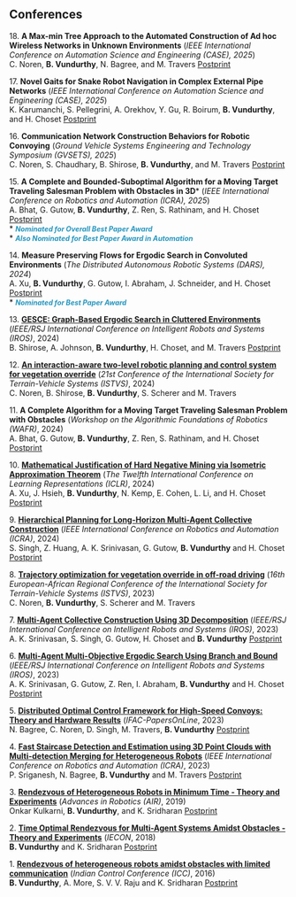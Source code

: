 ## Conferences

18\. **A Max-min Tree Approach to the Automated Construction of Ad hoc Wireless Networks in Unknown Environments** (*IEEE International Conference on Automation Science and Engineering (CASE), 2025*)  
    C. Noren, **B. Vundurthy**, N. Bagree, and M. Travers [Postprint](https://bvundurthy.github.io/media/0_Pubs/C018_MaxMinTree_Comms_CASE2025_PostPrint.pdf)

17\. **Novel Gaits for Snake Robot Navigation in Complex External Pipe Networks** (*IEEE International Conference on Automation Science and Engineering (CASE), 2025*)  
    K. Karumanchi, S. Pellegrini, A. Orekhov, Y. Gu, R. Boirum, **B. Vundurthy**, and H. Choset [Postprint](https://bvundurthy.github.io/media/0_Pubs/C017_SnakesT-Junctions_CASE2025_PostPrint.pdf)

16\. **Communication Network Construction Behaviors for Robotic Convoying** (*Ground Vehicle Systems Engineering and Technology Symposium (GVSETS), 2025*)  
    C. Noren, S. Chaudhary, B. Shirose, **B. Vundurthy**, and M. Travers [Postprint](https://bvundurthy.github.io/media/0_Pubs/C016_CommsAwareConvoying_GVSETS2025_PDF.pdf)

15\. **A Complete and Bounded-Suboptimal Algorithm for a Moving Target Traveling Salesman Problem with Obstacles in 3D*** (*IEEE International Conference on Robotics and Automation (ICRA), 2025*)  
    A. Bhat, G. Gutow, **B. Vundurthy**, Z. Ren, S. Rathinam, and H. Choset [Postprint](https://bvundurthy.github.io/media/0_Pubs/C015_MT-TSP-O_ICRA2025_PostPrint.pdf)  
    * <span style="color: #2596be; font-size: 0.9em; font-weight: bold;">*Nominated for Overall Best Paper Award*</span>  
    * <span style="color: #2596be; font-size: 0.9em; font-weight: bold;">*Also Nominated for Best Paper Award in Automation*</span>

14\. **Measure Preserving Flows for Ergodic Search in Convoluted Environments** (*The Distributed Autonomous Robotic Systems (DARS), 2024*)  
    A. Xu, **B. Vundurthy**, G. Gutow, I. Abraham, J. Schneider, and H. Choset [Postprint](https://bvundurthy.github.io/media/0_Pubs/C014_ErgodicFlows_DARS2024_PostPrint.pdf)  
    * <span style="color: #2596be; font-size: 0.9em; font-weight: bold;">*Nominated for Best Paper Award*</span>

13\. **[GESCE: Graph-Based Ergodic Search in Cluttered Environments](https://ieeexplore.ieee.org/document/10802461)** (*IEEE/RSJ International Conference on Intelligent Robots and Systems (IROS)*, 2024)  
    B. Shirose, A. Johnson, **B. Vundurthy**, H. Choset, and M. Travers [Postprint](https://bvundurthy.github.io/media/0_Pubs/C013_GESCE_IROS2024_PostPrint.pdf)

12\. **[An interaction-aware two-level robotic planning and control system for vegetation override](https://2024.istvs.org/submissions/papers/2812)** (*21st Conference of the International Society for Terrain-Vehicle Systems (ISTVS)*, 2024)  
    C. Noren, B. Shirose, **B. Vundurthy**, S. Scherer and M. Travers

11\. **A Complete Algorithm for a Moving Target Traveling Salesman Problem with Obstacles** (*Workshop on the Algorithmic Foundations of Robotics (WAFR)*, 2024)  
    A. Bhat, G. Gutow, **B. Vundurthy**, Z. Ren, S. Rathinam, and H. Choset [Postprint](https://bvundurthy.github.io/media/0_Pubs/C011_CompleteAlgorithmMT-TSP-O_WAFR2024_PDF.pdf)

10\. **[Mathematical Justification of Hard Negative Mining via Isometric Approximation Theorem](https://iclr.cc/virtual/2024/poster/17568)** (*The Twelfth International Conference on Learning Representations (ICLR)*, 2024)  
    A. Xu, J. Hsieh, **B. Vundurthy**, N. Kemp, E. Cohen, L. Li, and H. Choset [Postprint](https://bvundurthy.github.io/media/0_Pubs/C010_MathematicalJustification_ICLR2024_PDF.pdf)

9\. **[Hierarchical Planning for Long-Horizon Multi-Agent Collective Construction](https://ieeexplore.ieee.org/document/10611496)** (*IEEE International Conference on Robotics and Automation (ICRA)*, 2024)  
   S. Singh, Z. Huang, A. K. Srinivasan, G. Gutow, **B. Vundurthy** and H. Choset [Postprint](https://bvundurthy.github.io/media/0_Pubs/C009_HierarchicalMultiAgentCollectiveConstruction_ICRA2024_PostPrint.pdf)

8\. **[Trajectory optimization for vegetation override in off-road driving](https://2023.istvs.org/submissions/papers/8672)** (*16th European-African Regional Conference of the International Society for Terrain-Vehicle Systems (ISTVS)*, 2023)  
   C. Noren, **B. Vundurthy**, S. Scherer and M. Travers

7\. **[Multi-Agent Collective Construction Using 3D Decomposition](https://ieeexplore.ieee.org/document/10341964)** (*IEEE/RSJ International Conference on Intelligent Robots and Systems (IROS)*, 2023)  
   A. K. Srinivasan, S. Singh, G. Gutow, H. Choset and **B. Vundurthy** [Postprint](https://bvundurthy.github.io/media/0_Pubs/C007_MultiAgentCollectiveConstruction_IROS2023_PostPrint.pdf)

6\. **[Multi-Agent Multi-Objective Ergodic Search Using Branch and Bound](https://ieeexplore.ieee.org/document/10341353)** (*IEEE/RSJ International Conference on Intelligent Robots and Systems (IROS)*, 2023)  
   A. K. Srinivasan, G. Gutow, Z. Ren, I. Abraham, **B. Vundurthy** and H. Choset [Postprint](https://bvundurthy.github.io/media/0_Pubs/C006_MultiAgentMultiObjectiveErgodicSearch_IROS2023_PostPrint.pdf)

5\. **[Distributed Optimal Control Framework for High-Speed Convoys: Theory and Hardware Results](https://www.sciencedirect.com/science/article/pii/S2405896323015197)** (*IFAC-PapersOnLine*, 2023)  
   N. Bagree, C. Noren, D. Singh, M. Travers, **B. Vundurthy** [Postprint](https://bvundurthy.github.io/media/0_Pubs/C005_HighSpeedConvoy_IFAC2023_PostPrint.pdf)

4\. **[Fast Staircase Detection and Estimation using 3D Point Clouds with Multi-detection Merging for Heterogeneous Robots](https://ieeexplore.ieee.org/document/10160258)** (*IEEE International Conference on Robotics and Automation (ICRA)*, 2023)  
   P. Sriganesh, N. Bagree, **B. Vundurthy** and M. Travers [Postprint](https://bvundurthy.github.io/media/0_Pubs/C004_FastStaircaseDetectionHeterogeneousRobots_ICRA2023_PostPrint.pdf)

3\. **[Rendezvous of Heterogeneous Robots in Minimum Time - Theory and Experiments](https://dl.acm.org/doi/abs/10.1145/3352593.3352647)** (*Advances in Robotics (AIR)*, 2019)  
   Onkar Kulkarni, **B. Vundurthy**, and K. Sridharan [Postprint](https://bvundurthy.github.io/media/0_Pubs/C003_RendezvousHeterogeneousMinTime_AIR2019_PDF.pdf)

2\. **[Time Optimal Rendezvous for Multi-Agent Systems Amidst Obstacles - Theory and Experiments](https://ieeexplore.ieee.org/document/8591456)** (*IECON*, 2018)  
   **B. Vundurthy** and K. Sridharan [Postprint](https://bvundurthy.github.io/media/0_Pubs/C002_TimeOptimalRendezvous_IECON2018_PostPrint.pdf)

1\. **[Rendezvous of heterogeneous robots amidst obstacles with limited communication](https://ieeexplore.ieee.org/document/7441158)** (*Indian Control Conference (ICC)*, 2016)  
   **B. Vundurthy**, A. More, S. V. V. Raju and K. Sridharan [Postprint](https://bvundurthy.github.io/media/0_Pubs/C001_RendezvousHeterogeneousRobots_ICC2016_PostPrint.pdf)